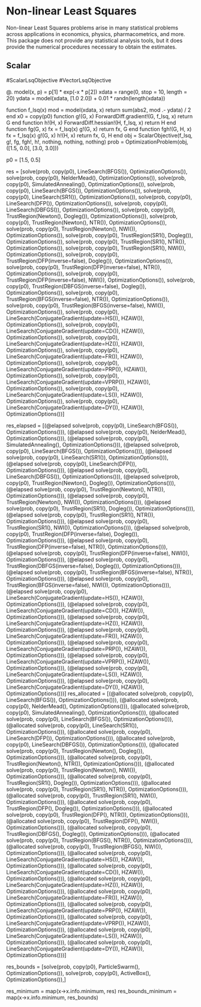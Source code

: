 # Non-linear Least Squares

Non-linear Least Squares problems arise in many statistical problems across applications in economics, physics, pharmacometrics, and more. This package does not provide any statistical analysis tools, but it does provide the numerical procedures necessary to obtain the estimates.

## Scalar

#ScalarLsqObjective
#VectorLsqObjective

@. model(x, p) = p[1] * exp(-x * p[2])
xdata = range(0, stop = 10, length = 20)
ydata = model(xdata, [1.0 2.0]) + 0.01 * randn(length(xdata))

function f_lsq(x)
    mod = model(xdata, x)
    return sum(abs2, mod .- ydata) / 2
end
x0 = copy(p0)
function g!(G, x)
    ForwardDiff.gradient!(G, f_lsq, x)
    return G
end
function h!(H, x)
    ForwardDiff.hessian!(H, f_lsq, x)
    return H
end
function fg(G, x)
    fx = f_lsq(x)
    g!(G, x)
    return fx, G
end
function fgh!(G, H, x)
    fx = f_lsq(x)
    g!(G, x)
    h!(H, x)
    return fx, G, H
end
obj = ScalarObjective(f_lsq, g!, fg, fgh!, h!, nothing, nothing, nothing)
prob = OptimizationProblem(obj, ([1.5, 0.0], [3.0, 3.0]))

p0 = [1.5, 0.5]

res = [solve(prob, copy(p0), LineSearch(BFGS()), OptimizationOptions()),
solve(prob, copy(p0), NelderMead(), OptimizationOptions()),
solve(prob, copy(p0), SimulatedAnnealing(), OptimizationOptions()),
solve(prob, copy(p0), LineSearch(BFGS()), OptimizationOptions()),
solve(prob, copy(p0), LineSearch(SR1()), OptimizationOptions()),
solve(prob, copy(p0), LineSearch(DFP()), OptimizationOptions()),
solve(prob, copy(p0), LineSearch(DBFGS()), OptimizationOptions()),
solve(prob, copy(p0), TrustRegion(Newton(), Dogleg()), OptimizationOptions()),
solve(prob, copy(p0), TrustRegion(Newton(), NTR()), OptimizationOptions()),
solve(prob, copy(p0), TrustRegion(Newton(), NWI()), OptimizationOptions()),
solve(prob, copy(p0), TrustRegion(SR1(), Dogleg()), OptimizationOptions()),
solve(prob, copy(p0), TrustRegion(SR1(), NTR()), OptimizationOptions()),
solve(prob, copy(p0), TrustRegion(SR1(), NWI()), OptimizationOptions()),
solve(prob, copy(p0), TrustRegion(DFP(inverse=false), Dogleg()), OptimizationOptions()),
solve(prob, copy(p0), TrustRegion(DFP(inverse=false), NTR()), OptimizationOptions()),
solve(prob, copy(p0), TrustRegion(DFP(inverse=false), NWI()), OptimizationOptions()),
solve(prob, copy(p0), TrustRegion(DBFGS(inverse=false), Dogleg()), OptimizationOptions()),
solve(prob, copy(p0), TrustRegion(BFGS(inverse=false), NTR()), OptimizationOptions()),
solve(prob, copy(p0), TrustRegion(BFGS(inverse=false), NWI()), OptimizationOptions()),
solve(prob, copy(p0), LineSearch(ConjugateGradient(update=HS()), HZAW()), OptimizationOptions()),
solve(prob, copy(p0), LineSearch(ConjugateGradient(update=CD()), HZAW()), OptimizationOptions()),
solve(prob, copy(p0), LineSearch(ConjugateGradient(update=HZ()), HZAW()), OptimizationOptions()),
solve(prob, copy(p0), LineSearch(ConjugateGradient(update=FR()), HZAW()), OptimizationOptions()),
solve(prob, copy(p0), LineSearch(ConjugateGradient(update=PRP()), HZAW()), OptimizationOptions()),
solve(prob, copy(p0), LineSearch(ConjugateGradient(update=VPRP()), HZAW()), OptimizationOptions()),
solve(prob, copy(p0), LineSearch(ConjugateGradient(update=LS()), HZAW()), OptimizationOptions()),
solve(prob, copy(p0), LineSearch(ConjugateGradient(update=DY()), HZAW()), OptimizationOptions())]


res_elapsed = [(@elapsed solve(prob, copy(p0), LineSearch(BFGS()), OptimizationOptions())),
(@elapsed solve(prob, copy(p0), NelderMead(), OptimizationOptions())),
(@elapsed solve(prob, copy(p0), SimulatedAnnealing(), OptimizationOptions())),
(@elapsed solve(prob, copy(p0), LineSearch(BFGS()), OptimizationOptions())),
(@elapsed solve(prob, copy(p0), LineSearch(SR1()), OptimizationOptions())),
(@elapsed solve(prob, copy(p0), LineSearch(DFP()), OptimizationOptions())),
(@elapsed solve(prob, copy(p0), LineSearch(DBFGS()), OptimizationOptions())),
(@elapsed solve(prob, copy(p0), TrustRegion(Newton(), Dogleg()), OptimizationOptions())),
(@elapsed solve(prob, copy(p0), TrustRegion(Newton(), NTR()), OptimizationOptions())),
(@elapsed solve(prob, copy(p0), TrustRegion(Newton(), NWI()), OptimizationOptions())),
(@elapsed solve(prob, copy(p0), TrustRegion(SR1(), Dogleg()), OptimizationOptions())),
(@elapsed solve(prob, copy(p0), TrustRegion(SR1(), NTR()), OptimizationOptions())),
(@elapsed solve(prob, copy(p0), TrustRegion(SR1(), NWI()), OptimizationOptions())),
(@elapsed solve(prob, copy(p0), TrustRegion(DFP(inverse=false), Dogleg()), OptimizationOptions())),
(@elapsed solve(prob, copy(p0), TrustRegion(DFP(inverse=false), NTR()), OptimizationOptions())),
(@elapsed solve(prob, copy(p0), TrustRegion(DFP(inverse=false), NWI()), OptimizationOptions())),
(@elapsed solve(prob, copy(p0), TrustRegion(DBFGS(inverse=false), Dogleg()), OptimizationOptions())),
(@elapsed solve(prob, copy(p0), TrustRegion(BFGS(inverse=false), NTR()), OptimizationOptions())),
(@elapsed solve(prob, copy(p0), TrustRegion(BFGS(inverse=false), NWI()), OptimizationOptions())),
(@elapsed solve(prob, copy(p0), LineSearch(ConjugateGradient(update=HS()), HZAW()), OptimizationOptions())),
(@elapsed solve(prob, copy(p0), LineSearch(ConjugateGradient(update=CD()), HZAW()), OptimizationOptions())),
(@elapsed solve(prob, copy(p0), LineSearch(ConjugateGradient(update=HZ()), HZAW()), OptimizationOptions())),
(@elapsed solve(prob, copy(p0), LineSearch(ConjugateGradient(update=FR()), HZAW()), OptimizationOptions())),
(@elapsed solve(prob, copy(p0), LineSearch(ConjugateGradient(update=PRP()), HZAW()), OptimizationOptions())),
(@elapsed solve(prob, copy(p0), LineSearch(ConjugateGradient(update=VPRP()), HZAW()), OptimizationOptions())),
(@elapsed solve(prob, copy(p0), LineSearch(ConjugateGradient(update=LS()), HZAW()), OptimizationOptions())),
(@elapsed solve(prob, copy(p0), LineSearch(ConjugateGradient(update=DY()), HZAW()), OptimizationOptions()))]
res_allocated = [(@allocated solve(prob, copy(p0), LineSearch(BFGS()), OptimizationOptions())),
(@allocated solve(prob, copy(p0), NelderMead(), OptimizationOptions())),
(@allocated solve(prob, copy(p0), SimulatedAnnealing(), OptimizationOptions())),
(@allocated solve(prob, copy(p0), LineSearch(BFGS()), OptimizationOptions())),
(@allocated solve(prob, copy(p0), LineSearch(SR1()), OptimizationOptions())),
(@allocated solve(prob, copy(p0), LineSearch(DFP()), OptimizationOptions())),
(@allocated solve(prob, copy(p0), LineSearch(DBFGS()), OptimizationOptions())),
(@allocated solve(prob, copy(p0), TrustRegion(Newton(), Dogleg()), OptimizationOptions())),
(@allocated solve(prob, copy(p0), TrustRegion(Newton(), NTR()), OptimizationOptions())),
(@allocated solve(prob, copy(p0), TrustRegion(Newton(), NWI()), OptimizationOptions())),
(@allocated solve(prob, copy(p0), TrustRegion(SR1(), Dogleg()), OptimizationOptions())),
(@allocated solve(prob, copy(p0), TrustRegion(SR1(), NTR()), OptimizationOptions())),
(@allocated solve(prob, copy(p0), TrustRegion(SR1(), NWI()), OptimizationOptions())),
(@allocated solve(prob, copy(p0), TrustRegion(DFP(), Dogleg()), OptimizationOptions())),
(@allocated solve(prob, copy(p0), TrustRegion(DFP(), NTR()), OptimizationOptions())),
(@allocated solve(prob, copy(p0), TrustRegion(DFP(), NWI()), OptimizationOptions())),
(@allocated solve(prob, copy(p0), TrustRegion(DBFGS(), Dogleg()), OptimizationOptions())),
(@allocated solve(prob, copy(p0), TrustRegion(BFGS(), NTR()), OptimizationOptions())),
(@allocated solve(prob, copy(p0), TrustRegion(BFGS(), NWI()), OptimizationOptions())),
(@allocated solve(prob, copy(p0), LineSearch(ConjugateGradient(update=HS()), HZAW()), OptimizationOptions())),
(@allocated solve(prob, copy(p0), LineSearch(ConjugateGradient(update=CD()), HZAW()), OptimizationOptions())),
(@allocated solve(prob, copy(p0), LineSearch(ConjugateGradient(update=HZ()), HZAW()), OptimizationOptions())),
(@allocated solve(prob, copy(p0), LineSearch(ConjugateGradient(update=FR()), HZAW()), OptimizationOptions())),
(@allocated solve(prob, copy(p0), LineSearch(ConjugateGradient(update=PRP()), HZAW()), OptimizationOptions())),
(@allocated solve(prob, copy(p0), LineSearch(ConjugateGradient(update=VPRP()), HZAW()), OptimizationOptions())),
(@allocated solve(prob, copy(p0), LineSearch(ConjugateGradient(update=LS()), HZAW()), OptimizationOptions())),
(@allocated solve(prob, copy(p0), LineSearch(ConjugateGradient(update=DY()), HZAW()), OptimizationOptions()))]


res_bounds = [solve(prob, copy(p0), ParticleSwarm(), OptimizationOptions()),
solve(prob, copy(p0), ActiveBox(), OptimizationOptions()),]

res_minimum = map(x->x.info.minimum, res)
res_bounds_minimum = map(x->x.info.minimum, res_bounds)